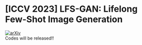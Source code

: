 # [ICCV 2023] LFS-GAN: Lifelong Few-Shot Image Generation

[![arXiv](https://img.shields.io/badge/arXiv-2308.11917-b31b1b.svg)](https://arxiv.org/abs/2308.11917)  
Codes will be released!!
